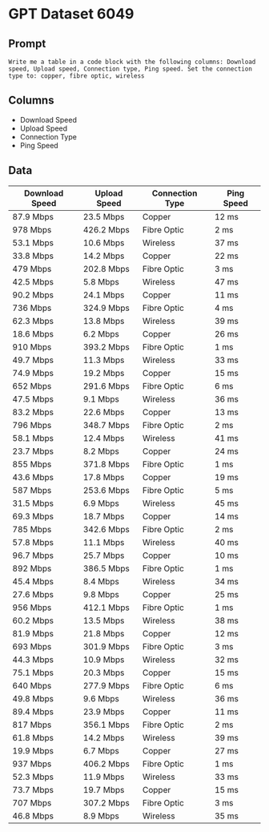 # GPT Dataset 6049
## Prompt
```
Write me a table in a code block with the following columns: Download speed, Upload speed, Connection type, Ping speed. Set the connection type to: copper, fibre optic, wireless
```
## Columns
- Download Speed
- Upload Speed
- Connection Type
- Ping Speed

## Data
| Download Speed | Upload Speed | Connection Type | Ping Speed |
|----------------|--------------|-----------------|------------|
|    87.9 Mbps   |    23.5 Mbps |    Copper       |   12 ms    |
|    978 Mbps    |   426.2 Mbps |  Fibre Optic    |   2 ms     |
|    53.1 Mbps   |    10.6 Mbps |    Wireless     |   37 ms    |
|    33.8 Mbps   |    14.2 Mbps |    Copper       |   22 ms    |
|    479 Mbps    |   202.8 Mbps |  Fibre Optic    |   3 ms     |
|    42.5 Mbps   |    5.8 Mbps  |    Wireless     |   47 ms    |
|    90.2 Mbps   |    24.1 Mbps |    Copper       |   11 ms    |
|    736 Mbps    |   324.9 Mbps |  Fibre Optic    |   4 ms     |
|    62.3 Mbps   |    13.8 Mbps |    Wireless     |   39 ms    |
|    18.6 Mbps   |    6.2 Mbps  |    Copper       |   26 ms    |
|    910 Mbps    |   393.2 Mbps |  Fibre Optic    |   1 ms     |
|    49.7 Mbps   |    11.3 Mbps |    Wireless     |   33 ms    |
|    74.9 Mbps   |    19.2 Mbps |    Copper       |   15 ms    |
|    652 Mbps    |   291.6 Mbps |  Fibre Optic    |   6 ms     |
|    47.5 Mbps   |    9.1 Mbps  |    Wireless     |   36 ms    |
|    83.2 Mbps   |    22.6 Mbps |    Copper       |   13 ms    |
|    796 Mbps    |   348.7 Mbps |  Fibre Optic    |   2 ms     |
|    58.1 Mbps   |    12.4 Mbps |    Wireless     |   41 ms    |
|    23.7 Mbps   |    8.2 Mbps  |    Copper       |   24 ms    |
|    855 Mbps    |   371.8 Mbps |  Fibre Optic    |   1 ms     |
|    43.6 Mbps   |    17.8 Mbps |    Copper       |   19 ms    |
|    587 Mbps    |   253.6 Mbps |  Fibre Optic    |   5 ms     |
|    31.5 Mbps   |    6.9 Mbps  |    Wireless     |   45 ms    |
|    69.3 Mbps   |    18.7 Mbps |    Copper       |   14 ms    |
|    785 Mbps    |   342.6 Mbps |  Fibre Optic    |   2 ms     |
|    57.8 Mbps   |    11.1 Mbps |    Wireless     |   40 ms    |
|    96.7 Mbps   |    25.7 Mbps |    Copper       |   10 ms    |
|    892 Mbps    |   386.5 Mbps |  Fibre Optic    |   1 ms     |
|    45.4 Mbps   |    8.4 Mbps  |    Wireless     |   34 ms    |
|    27.6 Mbps   |    9.8 Mbps  |    Copper       |   25 ms    |
|    956 Mbps    |   412.1 Mbps |  Fibre Optic    |   1 ms     |
|    60.2 Mbps   |    13.5 Mbps |    Wireless     |   38 ms    |
|    81.9 Mbps   |    21.8 Mbps |    Copper       |   12 ms    |
|    693 Mbps    |   301.9 Mbps |  Fibre Optic    |   3 ms     |
|    44.3 Mbps   |    10.9 Mbps |    Wireless     |   32 ms    |
|    75.1 Mbps   |    20.3 Mbps |    Copper       |   15 ms    |
|    640 Mbps    |   277.9 Mbps |  Fibre Optic    |   6 ms     |
|    49.8 Mbps   |    9.6 Mbps  |    Wireless     |   36 ms    |
|    89.4 Mbps   |    23.9 Mbps |    Copper       |   11 ms    |
|    817 Mbps    |   356.1 Mbps |  Fibre Optic    |   2 ms     |
|    61.8 Mbps   |    14.2 Mbps |    Wireless     |   39 ms    |
|    19.9 Mbps   |    6.7 Mbps  |    Copper       |   27 ms    |
|    937 Mbps    |   406.2 Mbps |  Fibre Optic    |   1 ms     |
|    52.3 Mbps   |    11.9 Mbps |    Wireless     |   33 ms    |
|    73.7 Mbps   |    19.7 Mbps |    Copper       |   15 ms    |
|    707 Mbps    |   307.2 Mbps |  Fibre Optic    |   3 ms     |
|    46.8 Mbps   |    8.9 Mbps  |    Wireless     |   35 ms    |

